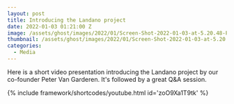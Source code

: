 ```yaml
---
layout: post
title: Introducing the Landano project
date: 2022-01-03 01:21:00 Z
image: /assets/ghost/images/2022/01/Screen-Shot-2022-01-03-at-5.20.48-PM.png
thumbnail: /assets/ghost/images/2022/01/Screen-Shot-2022-01-03-at-5.20.48-PM.png
categories:
  - Media
---
```


Here is a short video presentation introducing the Landano project by our co-founder Peter Van Garderen. It's followed by a great Q&A session.

{% include framework/shortcodes/youtube.html id='zoO9Xa1T9tk' %}
